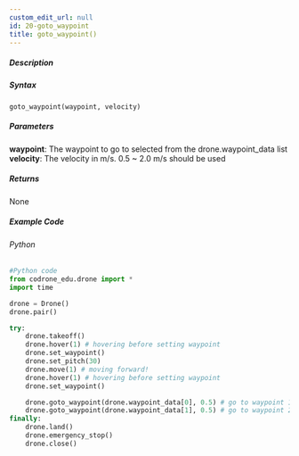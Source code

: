 ```yaml
---
custom_edit_url: null
id: 20-goto_waypoint
title: goto_waypoint()
---
```


##### Description



##### Syntax
```goto_waypoint(waypoint, velocity)```


##### Parameters

**waypoint**: The waypoint to go to selected from the drone.waypoint_data list <br /> 
**velocity**: The velocity in m/s. 0.5 ~ 2.0 m/s should be used <br /> 

##### Returns

None

##### Example Code
###### Python
```python
#Python code
from codrone_edu.drone import *
import time

drone = Drone()
drone.pair()

try:
    drone.takeoff()
    drone.hover(1) # hovering before setting waypoint
    drone.set_waypoint()
    drone.set_pitch(30)
    drone.move(1) # moving forward!
    drone.hover(1) # hovering before setting waypoint
    drone.set_waypoint()

    drone.goto_waypoint(drone.waypoint_data[0], 0.5) # go to waypoint 1 (the one set after takeoff)
    drone.goto_waypoint(drone.waypoint_data[1], 0.5) # go to waypoint 2 (the one set after flying forward)
finally:
    drone.land()
    drone.emergency_stop()
    drone.close()

```